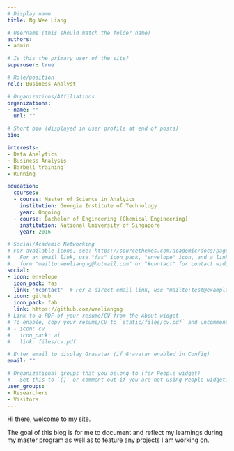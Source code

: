 ```yaml
---
# Display name
title: Ng Wee Liang

# Username (this should match the folder name)
authors:
- admin

# Is this the primary user of the site?
superuser: true

# Role/position
role: Business Analyst

# Organizations/Affiliations
organizations:
- name: ""
  url: ""

# Short bio (displayed in user profile at end of posts)
bio: 

interests:
- Data Analytics
- Business Analysis
- Barbell training
- Running

education:
  courses:
  - course: Master of Science in Analyics
    institution: Georgia Institute of Technology
    year: Ongoing
  - course: Bachelor of Engineering (Chemical Engineering) 
    institution: National University of Singapore
    year: 2016

# Social/Academic Networking
# For available icons, see: https://sourcethemes.com/academic/docs/page-builder/#icons
#   For an email link, use "fas" icon pack, "envelope" icon, and a link in the
#   form "mailto:weeliangng@hotmail.com" or "#contact" for contact widget.
social:
- icon: envelope
  icon_pack: fas
  link: '#contact'  # For a direct email link, use "mailto:test@example.org".
- icon: github
  icon_pack: fab
  link: https://github.com/weeliangng
# Link to a PDF of your resume/CV from the About widget.
# To enable, copy your resume/CV to `static/files/cv.pdf` and uncomment the lines below.
# - icon: cv
#   icon_pack: ai
#   link: files/cv.pdf

# Enter email to display Gravatar (if Gravatar enabled in Config)
email: ""

# Organizational groups that you belong to (for People widget)
#   Set this to `[]` or comment out if you are not using People widget.
user_groups:
- Researchers
- Visitors
---
```


Hi there, welcome to my site.

The goal of this blog is for me to document and reflect my learnings during my master program as well as to feature any projects I am working on.


